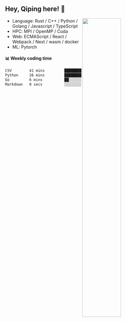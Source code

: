 

## Hey, Qiping here! :wave:

[<img align="right" width="50%" src="https://github-readme-stats.vercel.app/api?username=ppppqp&theme=dark&show_icons=true">](https://metrics.lecoq.io/ppppqp?template=classic)



-   Language: Rust / C++ / Python / Golang / Javascript / TypeScript
-   HPC: MPI / OpenMP / Cuda
-   Web: ECMAScript / React / Webpack / Next / wasm / docker
-   ML: Pytorch



#### :bar_chart: Weekly coding time

<!--START_SECTION:waka-->

```txt
CSV        41 mins         ██████████████░░░░░░░░░░░   55.90 %
Python     26 mins         █████████░░░░░░░░░░░░░░░░   35.48 %
Go         6 mins          ██░░░░░░░░░░░░░░░░░░░░░░░   08.51 %
Markdown   0 secs          ░░░░░░░░░░░░░░░░░░░░░░░░░   00.10 %
```

<!--END_SECTION:waka-->
